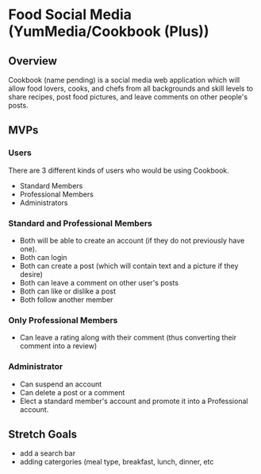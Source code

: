 # Food Social Media (YumMedia/Cookbook (Plus))

## Overview
Cookbook (name pending) is a social media web application which will allow food lovers, cooks, and chefs from all backgrounds and skill levels to share recipes, post food pictures, and leave comments on other people's posts. 


## MVPs 
### Users 
There are 3 different kinds of users who would be using Cookbook.
  - Standard Members
  - Professional Members
  - Administrators 

### Standard and Professional Members
  - Both will be able to create an account (if they do not previously have one). 
  - Both can login
  - Both can create a post (which will contain text and a picture if they desire)
  - Both can leave a comment on other user's posts
  - Both can like or dislike a post
  - Both follow another member


### Only Professional Members
  - Can leave a rating along with their comment (thus converting their comment into a review) 

### Administrator
  - Can suspend an account
  - Can delete a post or a comment 
  - Elect a standard member's account and promote it into a Professional account.


## Stretch Goals
  - add a search bar
  - adding catergories (meal type, breakfast, lunch, dinner, etc
